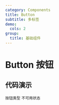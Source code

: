 ```yaml
---
category: Components
title: Button
subtitle: 多标签
demo:
  cols: 2
group:
  title: 基础组件
---
```


# Button 按钮

## 代码演示

<!-- prettier-ignore -->
<code src="./demo/basic.tsx">按钮类型</code>
<code src="./demo/disabled.tsx">不可用状态</code>
